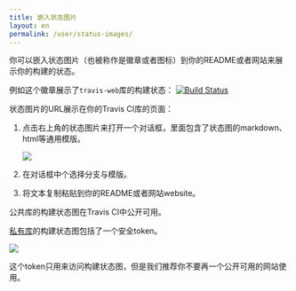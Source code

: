 ```yaml
---
title: 嵌入状态图片
layout: en
permalink: /user/status-images/
---
```


你可以嵌入状态图片（也被称作是徽章或者图标）到你的README或者网站来展示你的构建的状态。

例如这个徽章展示了`travis-web`库的构建状态：
[![Build Status](https://travis-ci.org/travis-ci/travis-web.svg?branch=master)](https://travis-ci.org/travis-ci/travis-web)

状态图片的URL展示在你的Travis CI库的页面：

1. 点击右上角的状态图片来打开一个对话框，里面包含了状态图的markdown、html等通用模版。

	![](http://s3itch.paperplanes.de/statusimage_20140320_112129.jpg)

2. 在对话框中个选择分支与模版。

3. 将文本复制粘贴到你的README或者网站website。

公共库的构建状态图在Travis CI中公开可用。

[私有库](https://travis-ci.com)的构建状态图包括了一个安全token。

![](http://s3itch.paperplanes.de/Travis_CI__Hosted_Continuous_Integration_That_Just_Works_20140320_112255_20140320_112334.jpg)

这个token只用来访问构建状态图，但是我们推荐你不要再一个公开可用的网站使用。
